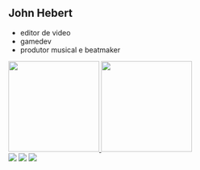 ## John Hebert

- editor de video
- gamedev
- produtor musical e beatmaker

<div>
<a href="https://sandwiche.me/whyphantoom">
<img height="180em" src="https://github-readme-stats.vercel.app/api?username=yoshni&show_icons=true&theme=dark&include_all_commits=true&count_private=true" />
<img height="180em" src="https://github-readme-stats.vercel.app/api/top-langs/?username=yoshni&layout=compact&langs_count=16&theme=dark"/>
</div>

<div> 
  <a href="https://www.youtube.com/@whyphantoom" target="_blank"><img src="https://img.shields.io/badge/YouTube-FF0000?style=for-the-badge&logo=youtube&logoColor=white" target="_blank"></a>
  <a href="https://instagram.com/whyphantoom" target="_blank"><img src="https://img.shields.io/badge/-Instagram-%23E4405F?style=for-the-badge&logo=instagram&logoColor=white" target="_blank"></a>
 	<a href="https://www.twitch.tv/whyphantoom" target="_blank"><img src="https://img.shields.io/badge/Twitch-9146FF?style=for-the-badge&logo=twitch&logoColor=white" target="_blank"></a>
</div>

